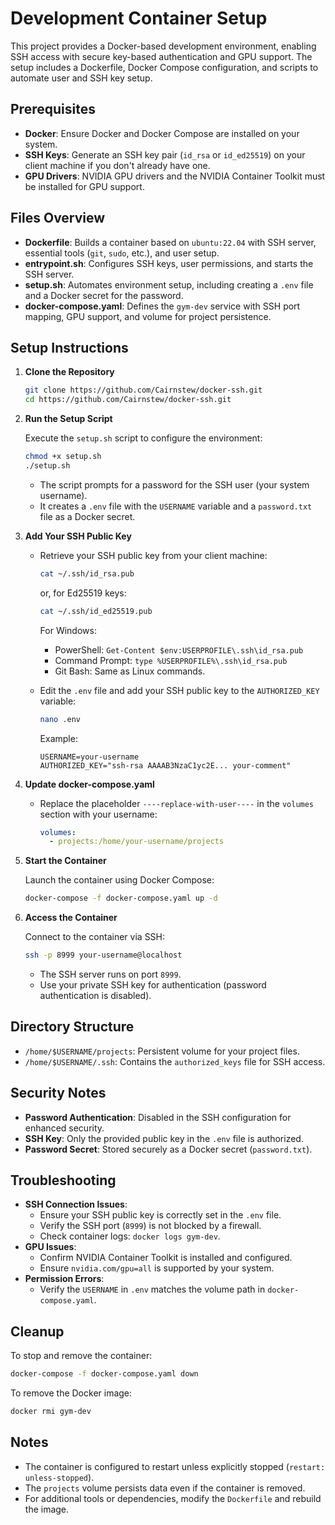 # Development Container Setup

This project provides a Docker-based development environment, enabling SSH access with secure key-based authentication and GPU support. The setup includes a Dockerfile, Docker Compose configuration, and scripts to automate user and SSH key setup.

## Prerequisites

- **Docker**: Ensure Docker and Docker Compose are installed on your system.
- **SSH Keys**: Generate an SSH key pair (`id_rsa` or `id_ed25519`) on your client machine if you don't already have one.
- **GPU Drivers**: NVIDIA GPU drivers and the NVIDIA Container Toolkit must be installed for GPU support.

## Files Overview

- **Dockerfile**: Builds a container based on `ubuntu:22.04` with SSH server, essential tools (`git`, `sudo`, etc.), and user setup.
- **entrypoint.sh**: Configures SSH keys, user permissions, and starts the SSH server.
- **setup.sh**: Automates environment setup, including creating a `.env` file and a Docker secret for the password.
- **docker-compose.yaml**: Defines the `gym-dev` service with SSH port mapping, GPU support, and volume for project persistence.

## Setup Instructions

1. **Clone the Repository**

   ```bash
   git clone https://github.com/Cairnstew/docker-ssh.git
   cd https://github.com/Cairnstew/docker-ssh.git
   ```

2. **Run the Setup Script**

   Execute the `setup.sh` script to configure the environment:

   ```bash
   chmod +x setup.sh
   ./setup.sh
   ```

   - The script prompts for a password for the SSH user (your system username).
   - It creates a `.env` file with the `USERNAME` variable and a `password.txt` file as a Docker secret.

3. **Add Your SSH Public Key**

   - Retrieve your SSH public key from your client machine:
     ```bash
     cat ~/.ssh/id_rsa.pub
     ```
     or, for Ed25519 keys:
     ```bash
     cat ~/.ssh/id_ed25519.pub
     ```

     For Windows:
     - PowerShell: `Get-Content $env:USERPROFILE\.ssh\id_rsa.pub`
     - Command Prompt: `type %USERPROFILE%\.ssh\id_rsa.pub`
     - Git Bash: Same as Linux commands.

   - Edit the `.env` file and add your SSH public key to the `AUTHORIZED_KEY` variable:
     ```bash
     nano .env
     ```
     Example:
     ```
     USERNAME=your-username
     AUTHORIZED_KEY="ssh-rsa AAAAB3NzaC1yc2E... your-comment"
     ```

4. **Update docker-compose.yaml**

   - Replace the placeholder `----replace-with-user----` in the `volumes` section with your username:
     ```yaml
     volumes:
       - projects:/home/your-username/projects
     ```

5. **Start the Container**

   Launch the container using Docker Compose:

   ```bash
   docker-compose -f docker-compose.yaml up -d
   ```

6. **Access the Container**

   Connect to the container via SSH:

   ```bash
   ssh -p 8999 your-username@localhost
   ```

   - The SSH server runs on port `8999`.
   - Use your private SSH key for authentication (password authentication is disabled).

## Directory Structure

- `/home/$USERNAME/projects`: Persistent volume for your project files.
- `/home/$USERNAME/.ssh`: Contains the `authorized_keys` file for SSH access.

## Security Notes

- **Password Authentication**: Disabled in the SSH configuration for enhanced security.
- **SSH Key**: Only the provided public key in the `.env` file is authorized.
- **Password Secret**: Stored securely as a Docker secret (`password.txt`).

## Troubleshooting

- **SSH Connection Issues**:
  - Ensure your SSH public key is correctly set in the `.env` file.
  - Verify the SSH port (`8999`) is not blocked by a firewall.
  - Check container logs: `docker logs gym-dev`.
- **GPU Issues**:
  - Confirm NVIDIA Container Toolkit is installed and configured.
  - Ensure `nvidia.com/gpu=all` is supported by your system.
- **Permission Errors**:
  - Verify the `USERNAME` in `.env` matches the volume path in `docker-compose.yaml`.

## Cleanup

To stop and remove the container:

```bash
docker-compose -f docker-compose.yaml down
```

To remove the Docker image:

```bash
docker rmi gym-dev
```

## Notes

- The container is configured to restart unless explicitly stopped (`restart: unless-stopped`).
- The `projects` volume persists data even if the container is removed.
- For additional tools or dependencies, modify the `Dockerfile` and rebuild the image.
